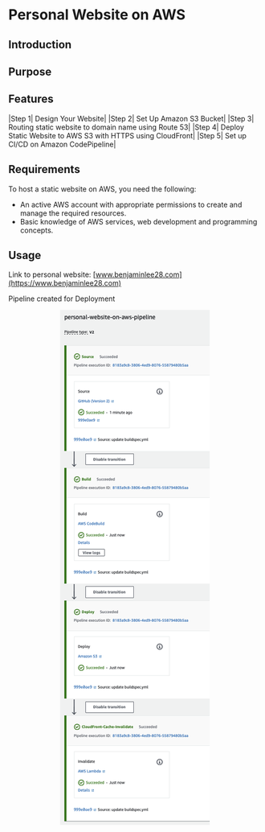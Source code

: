 # Personal Website on AWS

## Introduction

## Purpose

## Features
|Step 1| Design Your Website|
|Step 2| Set Up Amazon S3 Bucket|
|Step 3| Routing static website to domain name using Route 53|
|Step 4| Deploy Static Website to AWS S3 with HTTPS using CloudFront|
|Step 5| Set up CI/CD on Amazon CodePipeline|

## Requirements
To host a static website on AWS, you need the following:

- An active AWS account with appropriate permissions to create and manage the required resources.
- Basic knowledge of AWS services, web development and programming concepts.

## Usage
Link to personal website: [www.benjaminlee28.com](https://www.benjaminlee28.com)

Pipeline created for Deployment

<p align="center">
  <img src="img/CI:CD_pipeline.png">
</p>
